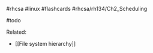 #rhcsa #linux #flashcards #rhcsa/rh134/Ch2_Scheduling 

#todo 

Related:
- [[File system hierarchy]]
